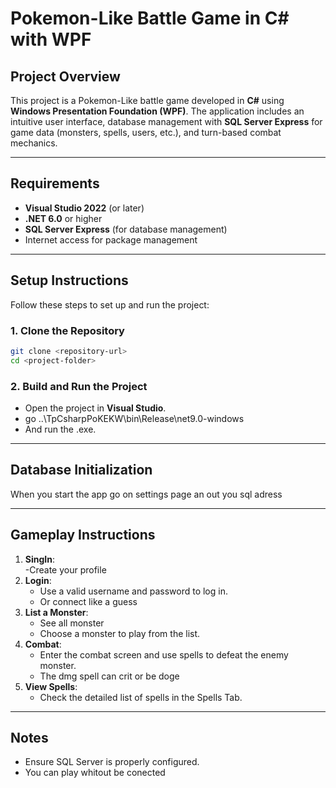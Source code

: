 ﻿# Pokemon-Like Battle Game in C# with WPF

## Project Overview

This project is a Pokemon-Like battle game developed in **C#** using **Windows Presentation Foundation (WPF)**. The application includes an intuitive user interface, database management with **SQL Server Express** for game data (monsters, spells, users, etc.), and turn-based combat mechanics.


---

## Requirements

- **Visual Studio 2022** (or later)
- **.NET 6.0** or higher
- **SQL Server Express** (for database management)
- Internet access for package management

---

## Setup Instructions

Follow these steps to set up and run the project:

### 1. Clone the Repository

```bash
git clone <repository-url>
cd <project-folder>
```

### 2. Build and Run the Project

- Open the project in **Visual Studio**.
- go ..\TpCsharpPoKEKW\bin\Release\net9.0-windows
- And run the .exe.

---

## Database Initialization

When you start the app go on settings page an out you sql adress

---

## Gameplay Instructions


1. **SingIn**:	
	-Create your profile
2. **Login**:
	- Use a valid username and password to log in.
	- Or connect like a guess
2. **List a Monster**:
	- See all monster 
	- Choose a monster to play from the list.
3. **Combat**:
	- Enter the combat screen and use spells to defeat the enemy monster.
	- The dmg spell can crit or be doge
4. **View Spells**:
	- Check the detailed list of spells in the Spells Tab.

---

## Notes

- Ensure SQL Server is properly configured.
- You can play whitout be conected



